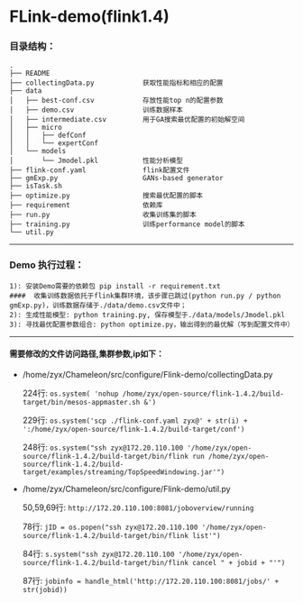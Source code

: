 # FLink-demo(flink1.4)

### **目录结构：**
```shell
.
├── README
├── collectingData.py            获取性能指标和相应的配置
├── data                           
│   ├── best-conf.csv            存放性能top n的配置参数
│   ├── demo.csv                 训练数据样本
│   ├── intermediate.csv         用于GA搜索最优配置的初始解空间
│   ├── micro
│   │   ├── defConf
│   │   └── expertConf
│   └── models                   
│       └── Jmodel.pkl           性能分析模型
├── flink-conf.yaml              flink配置文件
├── gmExp.py                     GANs-based generator
├── isTask.sh
├── optimize.py                  搜索最优配置的脚本
├── requirement                  依赖库
├── run.py                       收集训练集的脚本
├── training.py                  训练performance model的脚本
└── util.py
```
---
### **Demo 执行过程：**
```shell
1): 安装Demo需要的依赖包 pip install -r requirement.txt
####  收集训练数据依托于flink集群环境，该步骤已跳过(python run.py / python gmExp.py)，训练数据存储于./data/demo.csv文件中；
2): 生成性能模型: python training.py, 保存模型于./data/models/Jmodel.pkl
3): 寻找最优配置参数组合: python optimize.py，输出得到的最优解（写到配置文件中）
```
---


#### **需要修改的文件访问路径,集群参数,ip如下：**
- /home/zyx/Chameleon/src/configure/Flink-demo/collectingData.py 
   
   224行: `os.system( 'nohup /home/zyx/open-source/flink-1.4.2/build-target/bin/mesos-appmaster.sh &')`
   
   229行: `os.system('scp ./flink-conf.yaml zyx@' + str(i) + ':/home/zyx/open-source/flink-1.4.2/build-target/conf')`
   
   248行: `os.system("ssh zyx@172.20.110.100 '/home/zyx/open-source/flink-1.4.2/build-target/bin/flink run /home/zyx/open-source/flink-1.4.2/build-target/examples/streaming/TopSpeedWindowing.jar'")`
   
- /home/zyx/Chameleon/src/configure/Flink-demo/util.py
 
   50,59,69行: `http://172.20.110.100:8081/joboverview/running`
   
   78行: `jID = os.popen("ssh zyx@172.20.110.100 '/home/zyx/open-source/flink-1.4.2/build-target/bin/flink list'")`
   
   84行: `s.system("ssh zyx@172.20.110.100 '/home/zyx/open-source/flink-1.4.2/build-target/bin/flink cancel " + jobid + "'")`
   
   87行:  `jobinfo = handle_html('http://172.20.110.100:8081/jobs/' + str(jobid))`